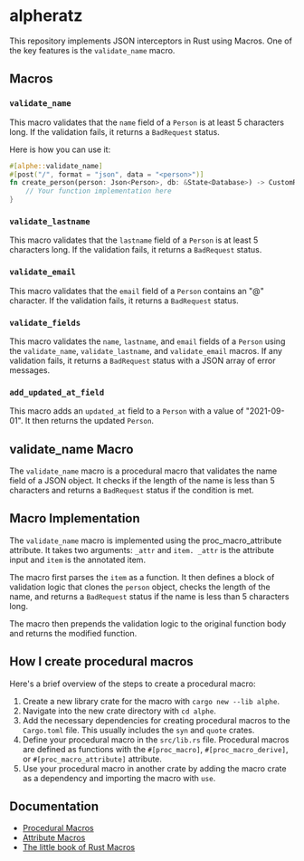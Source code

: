 # alpheratz
This repository implements JSON interceptors in Rust using Macros. One of the key features is the `validate_name` macro.

## Macros

### `validate_name`
This macro validates that the `name` field of a `Person` is at least 5 characters long. If the validation fails, it returns a `BadRequest` status.

Here is how you can use it:
```rust
#[alphe::validate_name]
#[post("/", format = "json", data = "<person>")]
fn create_person(person: Json<Person>, db: &State<Database>) -> CustomResponse {
    // Your function implementation here
}
```

### `validate_lastname`
This macro validates that the `lastname` field of a `Person` is at least 5 characters long. If the validation fails, it returns a `BadRequest` status.

### `validate_email`
This macro validates that the `email` field of a `Person` contains an "@" character. If the validation fails, it returns a `BadRequest` status.

### `validate_fields`
This macro validates the `name`, `lastname`, and `email` fields of a `Person` using the `validate_name`, `validate_lastname`, and `validate_email` macros. If any validation fails, it returns a `BadRequest` status with a JSON array of error messages.

### `add_updated_at_field`
This macro adds an `updated_at` field to a `Person` with a value of "2021-09-01". It then returns the updated `Person`.

## validate_name Macro
The `validate_name` macro is a procedural macro that validates the name field of a JSON object. It checks if the length of the name is less than 5 characters and returns a `BadRequest` status if the condition is met.


## Macro Implementation

The `validate_name` macro is implemented using the proc_macro_attribute attribute. It takes two arguments: `_attr` and `item. _attr` is the attribute input and `item` is the annotated item.

The macro first parses the `item` as a function. It then defines a block of validation logic that clones the `person` object, checks the length of the name, and returns a `BadRequest` status if the name is less than 5 characters long.

The macro then prepends the validation logic to the original function body and returns the modified function.

## How I create procedural macros

Here's a brief overview of the steps to create a procedural macro:
1. Create a new library crate for the macro with `cargo new --lib alphe`.
2. Navigate into the new crate directory with `cd alphe`.
3. Add the necessary dependencies for creating procedural macros to the `Cargo.toml` file. This usually includes the `syn` and `quote` crates.
4. Define your procedural macro in the `src/lib.rs` file. Procedural macros are defined as functions with the `#[proc_macro]`, `#[proc_macro_derive]`, or `#[proc_macro_attribute]` attribute.
5. Use your procedural macro in another crate by adding the macro crate as a dependency and importing the macro with `use`.


## Documentation

- [Procedural Macros](https://doc.rust-lang.org/reference/procedural-macros.html)
- [Attribute Macros](https://doc.rust-lang.org/reference/procedural-macros.html#attribute-macros)
- [The little book of Rust Macros](https://veykril.github.io/tlborm/introduction.html)
